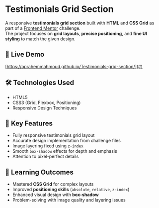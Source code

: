 # Testimonials Grid Section

A responsive **testimonials grid section** built with **HTML** and **CSS Grid** as part of a [Frontend Mentor](https://www.frontendmentor.io) challenge.  
The project focuses on **grid layouts**, **precise positioning**, and **fine UI styling** to match the given design.

## 📌 Live Demo
[https://aprahemmahmoud.github.io/Testimonials-grid-section/](#)

## 🛠️ Technologies Used
- HTML5
- CSS3 (Grid, Flexbox, Positioning)
- Responsive Design Techniques

## 🎯 Key Features
- Fully responsive testimonials grid layout
- Accurate design implementation from challenge files
- Image layering fixed using `z-index`
- Smooth `box-shadow` effects for depth and emphasis
- Attention to pixel-perfect details

## 🚀 Learning Outcomes
- Mastered **CSS Grid** for complex layouts
- Improved **positioning skills** (`absolute`, `relative`, `z-index`)
- Enhanced visual design with **box-shadow**
- Problem-solving with image quality and layering issues
